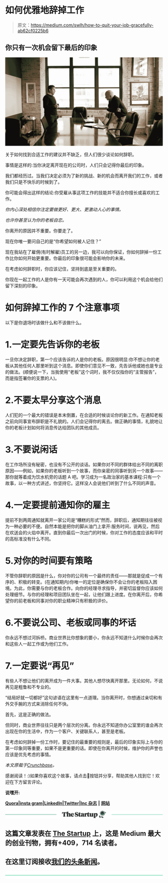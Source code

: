 # 如何优雅地辞掉工作

> 原文：<https://medium.com/swlh/how-to-quit-your-job-gracefully-ab62cf0225b6>

## 你只有一次机会留下最后的印象

![](img/799c2494de30cd915aa5a8b7a2af146d.png)

关于如何找到合适工作的建议并不缺乏，但人们很少谈论如何辞职。

事情是这样的:当你决定离开现在的公司时，人们只会记得你最后的印象。

我们都经历过。当我们决定必须为了新的挑战、新的机会而离开我们的工作，或者我们只是不快乐的时候到了。

你可能会得出这样的结论:你受雇从事这项工作的技能并不适合你擅长或喜欢的工作。

*你内心深处相信你注定要做更好、更大、更激动人心的事情。*

*也许你甚至认为你的老板自恋。*

你离开的原因并不重要。你要走了。

现在你唯一要问自己的是“你希望如何被人记住？”

现在我站在了雇佣(有时解雇)员工的另一边，我可以向你保证，你如何辞掉一份工作比你如何开始更重要。你最后的印象很可能会影响你的未来。

在考虑如何辞职时，你应该记住，坚持到底是至关重要的。

你现在一起工作的人是你有一天可能会再次遇到的人，你可以利用这个机会给他们留下深刻的印象。

# 如何辞掉工作的 7 个注意事项

以下是你退场时该做什么和不该做什么。

# 1.一定要先告诉你的老板

一旦你决定辞职，第一个应该告诉的人是你的老板。原因很明显:你不想让你的老板从其他任何人那里听到这个消息。即使你们意见不一致，先告诉他或她也是专业的做法。(顺便说一下，当我使用“老板”这个词时，我不仅仅指你的“主管报告”，而是指签署你的支票的人)。

# 2.不要太早分享这个消息

人们犯的一个最大的错误是本末倒置，在合适的时候谈论你的新工作。在通知老板之前向同事宣布辞职是不礼貌的。人们会记得你的离去。做正确的事情，礼貌地让你的老板计划如何将消息传达给团队的其他成员。

# 3.不要说闲话

在工作场所没有秘密，也没有不公开的谈话。如果你对不同的群体给出不同的离职原因——例如，如果你的老板听到一个故事，而你亲密的同事听到另一个故事——那你就等着成为饮水机旁的话题 A 吧。学习成为一名政治家的基本课程:只有一个故事，以一种方式讲述，你坚持它。这样没人会说他们听到了什么不同的声音。

# 4.一定要提前通知你的雇主

提前不到两周通知就离开一家公司是“糟糕的形式”然而，辞职后，通知期往往被视为一种必要的不便。自然本能是把你的脚从油门上拿开:服务时间，说再见，然后在欢送会的火焰中离开。直到你最后一次出门的时候，你对工作的态度应该和平时的高标准没有什么不同。

# 5.对你的时间要有策略

不管你辞职的原因是什么，你对你的公司有一个最终的责任——那就是促成一个有序的、积极的转变。(在通知期内)你唯一的定位是确保你不会让你的老板陷入困境。为此，你需要与你的老板合作。向你的经理寻求指导，并密切监督你应该如何处理细节。与你的经理和项目团队坐在一起，让他们跟上进度。在你离开后，你希望你的前老板和同事对你的职业精神只有积极的评价。

# 6.不要说公司、老板或同事的坏话

你永远不想过河拆桥。商业世界比你想象的要小，你永远不知道什么时候你会再次和这些人一起工作或为他们工作。

# 7.一定要说“再见”

有些人不想让他们的离开成为一件大事。其他人想尽快离开那里。无论如何，不说再见是粗鲁和不专业的。

“结局好就一切都好”这句谚语在这里有一点道理。当你离开时，你想通过亲切和有外交手腕的方式来消除任何不快。

首先，这是正确的做法。

但同时，商业世界往往只是两个层次的分离。你永远不知道你办公室里的谁会再次出现在你的生活中，作为一个客户、关键联系人，甚至是老板。

在考虑如何辞掉一份工作时，要记住的最重要的规则是，最后的印象实际上与你的第一印象同等重要，如果不是更重要的话。即使在你离开的时候，维护你的声誉也应该是优先考虑的事情。

*本文原载于*[*Crunchbase*](https://about.crunchbase.com/blog/how-to-quit-a-job/)*。*

感谢阅读！:)如果你喜欢这个故事，请点击👏按钮并分享，帮助其他人找到它！欢迎在下方留言评论。

**说嘿开:**

[**Quora**](https://www.quora.com/profile/Ron-Gibori-1)**|**[**insta gram**](https://www.instagram.com/rgibori/)**|**[**LinkedIn**](https://www.linkedin.com/in/rongibori/)**|**[**Twitter**](https://twitter.com/rongibori)**|**[**Inc 杂志**](https://www.inc.com/author/ron-gibori) **|** [**网站**](http://www.idea-booth.com)

[![](img/308a8d84fb9b2fab43d66c117fcc4bb4.png)](https://medium.com/swlh)

## 这篇文章发表在 [The Startup](https://medium.com/swlh) 上，这是 Medium 最大的创业刊物，拥有+409，714 名读者。

## 在这里订阅接收[我们的头条新闻](http://growthsupply.com/the-startup-newsletter/)。

[![](img/b0164736ea17a63403e660de5dedf91a.png)](https://medium.com/swlh)